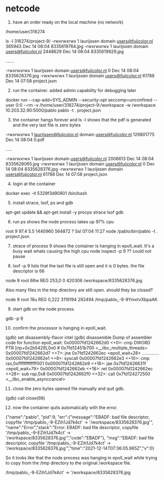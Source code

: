 # netcode

1. have an order ready on the local machine (no network)

/home/user/316274

ls -l 316274/project-9/
-rwxrwxrwx 1 laurijssen domain users@fujicolor.nl    365943 Dec 14 08:04 8335619764.jpg
-rwxrwxrwx 1 laurijssen domain users@fujicolor.nl   2448629 Dec 14 08:04 8335619929.jpg

.......

-rwxrwxrwx 1 laurijssen domain users@fujicolor.nl         0 Dec 14 08:04 8335628376.jpg
-rwxrwxrwx 1 laurijssen domain users@fujicolor.nl     61788 Dec 14 07:58 project.json

2. run the container. added admin capability for debugging later

docker run --cap-add=SYS_ADMIN --security-opt seccomp=unconfined 
           --user 0:0 --rm -v /home/user/316274/project-9:/workspace 
           -w /workspace 10.203.32.90:5000/pablo pablo -t . project.json

3. the container hangs forever and ls -l shows that the pdf is generated and the very last file is zero bytes

-rwxrwxrwx 1 laurijssen@fujicolor.nl domain users@fujicolor.nl 129801775 Dec 14 08:04 0.pdf

.....

-rwxrwxrwx 1 laurijssen domain users@fujicolor.nl   2006613 Dec 14 08:04 8335628065.jpg
-rwxrwxrwx 1 laurijssen domain users@fujicolor.nl         0 Dec 14 08:04 8335628376.jpg
-rwxrwxrwx 1 laurijssen domain users@fujicolor.nl     61788 Dec 14 07:58 project.json

4. login at the container

docker exec -it 5329f3d90801  /bin/bash

5. install strace, lsof, ps and gdb

apt-get update && apt-get install -y procps strace lsof gdb

6. run ps shows the node process takes up 97% cpu

root           9 97.4  5.5 1440960 564872 ?      Ssl  07:04  11:27 node /pablo/bin/pablo -t . project.json

7. strace of process 9 shows the container is hanging in epoll_wait. It's a busy wait whats causing the high cpu
   node inspect -p 9 ?? could not pause

8. lsof -p 9 lists that the last file is still open and it is 0 bytes. the file descriptor is 66

node      9 root   66w      REG     253,0        0    420306 /workspace/8335628376.jpg

Also many files in the tmp directory are still open. should they be closed?

node      9 root   18u      REG     0,222  3119194    292494 /tmp/pablo_-9-8YmxtvXbpaAK

9. start gdb on the node process. 

gdb -p 9

10. confirm the processor is hanging in epoll_wait.

(gdb) set disassembly-flavor intel
(gdb) disassemble
Dump of assembler code for function epoll_wait:
   0x00007fd1242662d0 <+0>:     cmp    DWORD PTR [rip+0x2b5429],0x0        # 0x7fd12451b700 <__libc_multiple_threads>
   0x00007fd1242662d7 <+7>:     jne    0x7fd1242662ec <epoll_wait+28>
..............
   0x00007fd1242662e1 <+8>:     syscall
   0x00007fd1242662e3 <+10>:    cmp    rax,0xfffffffffffff001
   0x00007fd1242662e9 <+16>:    jae    0x7fd12426631f <epoll_wait+79>
   0x00007fd1242662eb <+18>:    ret
   0x00007fd1242662ec <+28>:    sub    rsp,0x8
   0x00007fd1242662f0 <+32>:    call   0x7fd124272500 <__libc_enable_asynccancel>

11. close the zero bytes opened file manually and quit gdb.

(gdb) call close(66)

12. now the container quits automatically with the error.

{"name":"pablo",
 "pid":9,
  "err":{"message":"EBADF: bad file descriptor, copyfile '/tmp/pablo_-9-EZih1Jd7k4ct' -> '/workspace/8335628376.jpg'",
  "name":"Error","stack":"Error: EBADF: bad file descriptor, copyfile '/tmp/pablo_-9-EZih1Jd7k4ct' -> '/workspace/8335628376.jpg'","code":"EBADF"},
  "msg":"EBADF: bad file descriptor, copyfile '/tmp/pablo_-9-EZih1Jd7k4ct' -> '/workspace/8335628376.jpg'","time":"2021-12-14T07:36:05.965Z","v":0}

So it looks like that the node process was hanging in epoll_wait while trying to copy from the /tmp directory to the original /workspace file.

/tmp/pablo_-9-EZih1Jd7k4ct' -> '/workspace/8335628376.jpg

